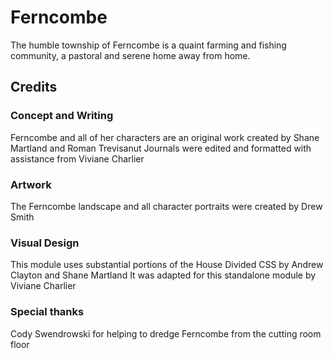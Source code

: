# Ferncombe
The humble township of Ferncombe is a quaint farming and fishing community, a pastoral and serene home away from home.

## Credits
### Concept and Writing

Ferncombe and all of her characters are an original work created by Shane Martland and Roman Trevisanut
Journals were edited and formatted with assistance from Viviane Charlier

### Artwork

The Ferncombe landscape and all character portraits were created by Drew Smith

### Visual Design

This module uses substantial portions of the House Divided CSS by Andrew Clayton and Shane Martland
It was adapted for this standalone module by Viviane Charlier

### Special thanks

Cody Swendrowski for helping to dredge Ferncombe from the cutting room floor
